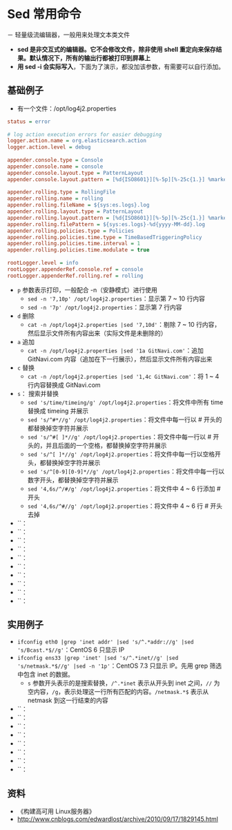 # Sed 常用命令

－ 轻量级流编辑器，一般用来处理文本类文件
- **sed 是非交互式的编辑器。它不会修改文件，除非使用 shell 重定向来保存结果。默认情况下，所有的输出行都被打印到屏幕上**
- **用 sed -i 会实际写入**，下面为了演示，都没加该参数，有需要可以自行添加。

## 基础例子

- 有一个文件：/opt/log4j2.properties

``` ini
status = error                                                                                                                                      
 
# log action execution errors for easier debugging
logger.action.name = org.elasticsearch.action
logger.action.level = debug
 
appender.console.type = Console
appender.console.name = console
appender.console.layout.type = PatternLayout
appender.console.layout.pattern = [%d{ISO8601}][%-5p][%-25c{1.}] %marker%m%n
 
appender.rolling.type = RollingFile
appender.rolling.name = rolling
appender.rolling.fileName = ${sys:es.logs}.log
appender.rolling.layout.type = PatternLayout
appender.rolling.layout.pattern = [%d{ISO8601}][%-5p][%-25c{1.}] %marker%.-10000m%n
appender.rolling.filePattern = ${sys:es.logs}-%d{yyyy-MM-dd}.log
appender.rolling.policies.type = Policies
appender.rolling.policies.time.type = TimeBasedTriggeringPolicy
appender.rolling.policies.time.interval = 1
appender.rolling.policies.time.modulate = true
 
rootLogger.level = info
rootLogger.appenderRef.console.ref = console
rootLogger.appenderRef.rolling.ref = rolling
```

- `p` 参数表示打印，一般配合 -n（安静模式）进行使用
	- `sed -n '7,10p' /opt/log4j2.properties`：显示第 7 ~ 10 行内容
	- `sed -n '7p' /opt/log4j2.properties`：显示第 7 行内容
- `d` 删除
	- `cat -n /opt/log4j2.properties |sed '7,10d'`：剔除 7 ~ 10 行内容，然后显示文件所有内容出来（实际文件是未删除的）
- `a` 追加
	- `cat -n /opt/log4j2.properties |sed '1a GitNavi.com'`：追加 GitNavi.com 内容（追加在下一行展示），然后显示文件所有内容出来
- `c` 替换
	- `cat -n /opt/log4j2.properties |sed '1,4c GitNavi.com'`：将 1 ~ 4 行内容替换成 GitNavi.com
- `s`： 搜索并替换
	- `sed 's/time/timeing/g' /opt/log4j2.properties`：将文件中所有 time 替换成 timeing 并展示
	- `sed 's/^#*//g' /opt/log4j2.properties`：将文件中每一行以 # 开头的都替换掉空字符并展示
	- `sed 's/^#[ ]*//g' /opt/log4j2.properties`：将文件中每一行以 # 开头的，并且后面的一个空格，都替换掉空字符并展示
	- `sed 's/^[ ]*//g' /opt/log4j2.properties`：将文件中每一行以空格开头，都替换掉空字符并展示
	- `sed 's/^[0-9][0-9]*//g' /opt/log4j2.properties`：将文件中每一行以数字开头，都替换掉空字符并展示
	- `sed '4,6s/^/#/g' /opt/log4j2.properties`：将文件中 4 ~ 6 行添加 # 开头
	- `sed '4,6s/^#//g' /opt/log4j2.properties`：将文件中 4 ~ 6 行 # 开头去掉
- ``：
- ``：
- ``：
- ``：
- ``：
- ``：
- ``：
- ``：
- ``：
- ``：


## 实用例子

- `ifconfig eth0 |grep 'inet addr' |sed 's/^.*addr://g' |sed 's/Bcast.*$//g'`：CentOS 6 只显示 IP
- `ifconfig ens33 |grep 'inet' |sed 's/^.*inet//g' |sed 's/netmask.*$//g' |sed -n '1p'`：CentOS 7.3 只显示 IP。先用 grep 筛选中包含 inet 的数据。
	- `s` 参数开头表示的是搜索替换，`/^.*inet` 表示从开头到 inet 之间，`//` 为空内容，`/g`，表示处理这一行所有匹配的内容。`/netmask.*$` 表示从 netmask 到这一行结束的内容
- ``：
- ``：
- ``：
- ``：
- ``：
- ``：
- ``：
- ``：



## 资料

- 《构建高可用 Linux服务器》
- <http://www.cnblogs.com/edwardlost/archive/2010/09/17/1829145.html>